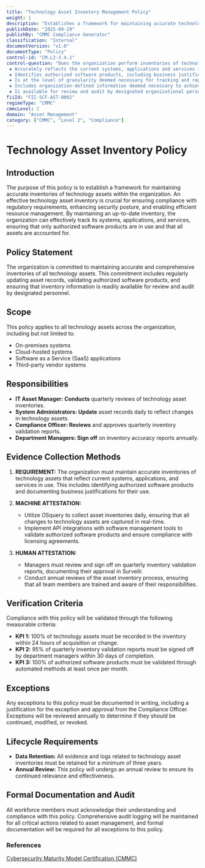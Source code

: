 ```yaml
---
title: "Technology Asset Inventory Management Policy"
weight: 1
description: "Establishes a framework for maintaining accurate technology asset inventories to ensure compliance, enhance security, and enable efficient resource management."
publishDate: "2025-09-29"
publishBy: "CMMC Compliance Generator"
classification: "Internal"
documentVersion: "v1.0"
documentType: "Policy"
control-id: "CM.L2-3.4.1"
control-question: "Does the organization perform inventories of technology assets that:
 ▪ Accurately reflects the current systems, applications and services in use; 
 ▪ Identifies authorized software products, including business justification details;
 ▪ Is at the level of granularity deemed necessary for tracking and reporting;
 ▪ Includes organization-defined information deemed necessary to achieve effective property accountability; and
 ▪ Is available for review and audit by designated organizational personnel?"
fiiId: "FII-SCF-AST-0002"
regimeType: "CMMC"
cmmcLevel: 2
domain: "Asset Management"
category: ["CMMC", "Level 2", "Compliance"]
---
```


# Technology Asset Inventory Policy

## Introduction
The purpose of this policy is to establish a framework for maintaining accurate inventories of technology assets within the organization. An effective technology asset inventory is crucial for ensuring compliance with regulatory requirements, enhancing security posture, and enabling efficient resource management. By maintaining an up-to-date inventory, the organization can effectively track its systems, applications, and services, ensuring that only authorized software products are in use and that all assets are accounted for.

## Policy Statement
The organization is committed to maintaining accurate and comprehensive inventories of all technology assets. This commitment includes regularly updating asset records, validating authorized software products, and ensuring that inventory information is readily available for review and audit by designated personnel.

## Scope
This policy applies to all technology assets across the organization, including but not limited to:
- On-premises systems
- Cloud-hosted systems
- Software as a Service (SaaS) applications
- Third-party vendor systems

## Responsibilities
- **IT Asset Manager: Conducts** quarterly reviews of technology asset inventories.
- **System Administrators: Update** asset records daily to reflect changes in technology assets.
- **Compliance Officer: Reviews** and approves quarterly inventory validation reports.
- **Department Managers: Sign off** on inventory accuracy reports annually.

## Evidence Collection Methods
1. **REQUIREMENT:**
   The organization must maintain accurate inventories of technology assets that reflect current systems, applications, and services in use. This includes identifying authorized software products and documenting business justifications for their use.

2. **MACHINE ATTESTATION:**
   - Utilize OSquery to collect asset inventories daily, ensuring that all changes to technology assets are captured in real-time.
   - Implement API integrations with software management tools to validate authorized software products and ensure compliance with licensing agreements.

3. **HUMAN ATTESTATION:**
   - Managers must review and sign off on quarterly inventory validation reports, documenting their approval in Surveilr.
   - Conduct annual reviews of the asset inventory process, ensuring that all team members are trained and aware of their responsibilities.

## Verification Criteria
Compliance with this policy will be validated through the following measurable criteria:
- **KPI 1:** 100% of technology assets must be recorded in the inventory within 24 hours of acquisition or change.
- **KPI 2:** 95% of quarterly inventory validation reports must be signed off by department managers within 30 days of completion.
- **KPI 3:** 100% of authorized software products must be validated through automated methods at least once per month.

## Exceptions
Any exceptions to this policy must be documented in writing, including a justification for the exception and approval from the Compliance Officer. Exceptions will be reviewed annually to determine if they should be continued, modified, or revoked.

## Lifecycle Requirements
- **Data Retention:** All evidence and logs related to technology asset inventories must be retained for a minimum of three years.
- **Annual Review:** This policy will undergo an annual review to ensure its continued relevance and effectiveness.

## Formal Documentation and Audit
All workforce members must acknowledge their understanding and compliance with this policy. Comprehensive audit logging will be maintained for all critical actions related to asset management, and formal documentation will be required for all exceptions to this policy.

### References
[Cybersecurity Maturity Model Certification (CMMC)](https://www.acq.osd.mil/cmmc/)
